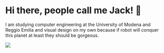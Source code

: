 # Hi there, people call me Jack! 🌵

I am studying computer engineering at the University of Modena and Reggio Emilia and visual design on my own because if robot will conquer this planet at least they should be gorgeous. 


![](https://hit.yhype.me/github/profile?user_id=58181697)




